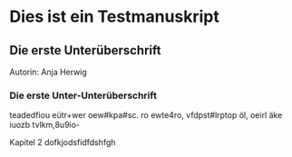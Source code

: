 # Dies ist ein Testmanuskript
## Die erste Unterüberschrift
Autorin: Anja Herwig

### Die erste Unter-Unterüberschrift

teadedfiou eütr+wer oew#kpa#sc. ro
ewte4ro, vfdpst#lrptop öl,
oeirl äke
iuozb tvlkm,8u9io-

Kapitel 2 
dofkjodsfidfdshfgh
